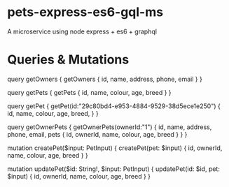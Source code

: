 # pets-express-es6-gql-ms
A microservice using node express + es6 + graphql

# Queries & Mutations
query getOwners {
  getOwners {
    id,
    name,
    address,
    phone,
    email
  }
}

query getPets {
  getPets {
    id,
    name,
    colour,
    age,
    breed
  }
}

query getPet {
  getPet(id:"29c80bd4-e953-4884-9529-38d5ece1e250") {
    id,
    name,
    colour,
    age,
    breed,
  }
}

query getOwnerPets {
  getOwnerPets(ownerId:"1") {
    id,
    name,
    address,
    phone,
    email,
    pets {
      id,
      ownerId,
      name,
      colour,
      age,
      breed
    }
  }
}


mutation createPet($input: PetInput) {
  createPet(pet: $input) {
    id,
    ownerId,
    name,
    colour,
    age,
    breed
  }
} 

mutation updatePet($id: String!, $input: PetInput) {
  updatePet(id: $id, pet: $input) {
    id,
    ownerId,
    name,
    colour,
    age,
    breed
  }
} 